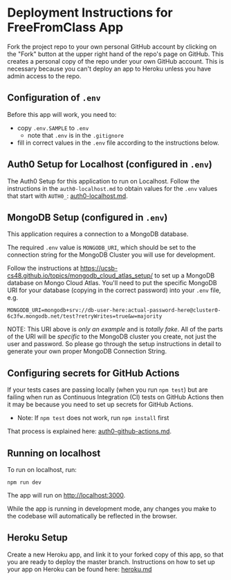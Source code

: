 # Deployment Instructions for FreeFromClass App

Fork the project repo to your own personal GitHub account by clicking on the "Fork" button at the upper right hand of the repo's page on GitHub. This creates a personal copy of the repo under your own GitHub account. This is necessary because you can't deploy an app to Heroku unless you have admin access to the repo.

## Configuration of `.env`

Before this app will work, you need to:

- copy `.env.SAMPLE` to `.env`
  - note that `.env` is in the `.gitignore`
- fill in correct values in the `.env` file according to the instructions below.

## Auth0 Setup for Localhost (configured in `.env`)

The Auth0 Setup for this application to run on Localhost.
Follow the instructions in the `auth0-localhost.md` to obtain values
for the `.env` values that start with `AUTH0_`:
[auth0-localhost.md](./auth0-localhost.md).

## MongoDB Setup (configured in `.env`)

This application requires a connection to a MongoDB database.

The required `.env` value is `MONGODB_URI`, which should be set to the connection
string for the MongoDB Cluster you will use for development.

Follow the instructions at
<https://ucsb-cs48.github.io/topics/mongodb_cloud_atlas_setup/> to set
up a MongoDB database on Mongo Cloud Atlas. You'll need to put the
specific MongoDB URI for your database (copying in the correct
password) into your `.env` file, e.g.

```
MONGODB_URI=mongodb+srv://db-user-here:actual-password-here@cluster0-6c3fw.mongodb.net/test?retryWrites=true&w=majority
```

NOTE: This URI above is _only an example_ and is _totally
fake_. All of the parts of the URI will be _specific_ to the MongoDB
cluster you create, not just the user and password. So please go
through the setup instructions in detail to generate your own proper
MongoDB Connection String.

## Configuring secrets for GitHub Actions

If your tests cases are passing locally (when you run `npm test`) but
are failing when run as Continuous Integration (CI) tests on GitHub Actions
then it may be because you need to set up secrets for GitHub Actions.

- Note: If `npm test` does not work, run `npm install` first

That process is explained here:
[auth0-github-actions.md](./auth0-github-actions.md).

## Running on localhost

To run on localhost, run:

```
npm run dev
```

The app will run on <http://localhost:3000>.

While the app is running in development mode, any changes you make to
the codebase will automatically be reflected in the browser.

## Heroku Setup

Create a new Heroku app, and link it to your forked copy of this app, so that you are ready to deploy the master branch.
Instructions on how to set up your app on Heroku can be found here:
[heroku.md](./heroku.md)
